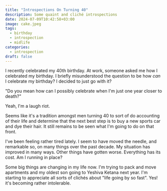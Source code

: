 ```yaml
---
title: "Introspections On Turning 40"
description: Some quaint and cliché introspections
date: 2024-07-09T10:42:58+03:00
image: cake.jpeg
tags:
  - birthday
  - introspection
  - midlife
categories:
  - introspection
draft: false
---
```


I recently celebrated my 40th birthday. At work, someone asked me how I celebrated my birthday. I briefly misunderstood the question to be how _can_ I celebrate my birthday? I decided to just go with it?

"Do you mean how can I possibly celebrate when I'm just one year closer to death?"

Yeah, I'm a laugh riot.

Seems like it's a tradition amongst men turning 40 to sort of do accounting of their life and determine that the next best step is to buy a new sports car and dye their hair.
It still remains to be seen what I'm going to do on that front.

I've been feeling rather tired lately. I seem to have moved the needle, and remarkable so, on many things over the past decade. My situation has improved in many ways.
Other things have gotten worse. Everything has its cost. Am I running in place?

Some big things are changing in my life now. I'm trying to pack and move apartments and my oldest son going to Yeshiva Ketana next year.
I'm starting to appreciate all sorts of clichés about "life going by so fast". Yes! it's becoming rather intolerable.

